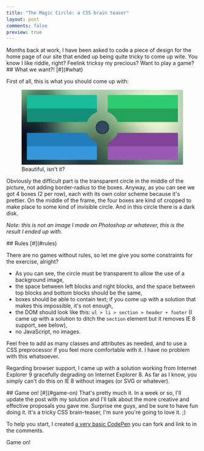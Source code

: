```yaml
---
title: "The Magic Circle: a CSS brain teaser"
layout: post
comments: false
preview: true
---
```

<section>
Months back at work, I have been asked to code a piece of design for the home page of our site that ended up being quite tricky to come up wite. You know I like riddle, right? Feelink tricksy my precious? Want to play a game? 
</section>
<section id="what">
## What we want?! [#](#what)

First of all, this is what you should come up with:

<figure class="figure">
<img src="/images/the-magic-circle-a-css-brain-teaser__result.jpg" alt="">
<figcaption>Beautiful, isn't it?</figcaption>
</figure>

Obviously the difficult part is the transparent circle in the middle of the picture, not adding border-radius to the boxes. Anyway, as you can see we got 4 boxes (2 per row), each with its own color scheme because it's prettier. On the middle of the frame, the four boxes are kind of cropped to make place to some kind of invisible circle. And in this circle there is a dark disk.  

*Note: this is not an image I made on Photoshop or whatever, this is the result I ended up with.*
</section>
<section id="rules">
## Rules [#](#rules)

There are no games without rules, so let me give you some constraints for the exercise, alright? 

* As you can see, the circle must be transparent to allow the use of a background image,
* the space between left blocks and right blocks, and the space between top blocks and bottom blocks should be the same,
* boxes should be able to contain text; if you come up with a solution that makes this impossible, it's not enough,
* the DOM should look like this: `ul > li > section > header + footer` (I came up with a solution to ditch the `section` element but it removes IE 8 support, see below),
* no JavaScript, no images.

Feel free to add as many classes and attributes as needed, and to use a CSS preprocessor if you feel more comfortable with it. I have no problem with this whatsoever.

Regarding browser support, I came up with a solution working from Internet Explorer 9 gracefully degrading on Internet Explorer 8. As far as I know, you simply can't do this on IE 8 without images (or SVG or whatever).
</section>
<section id="game-on">
## Game on! [#](#game-on)
That's pretty much it. In a week or so, I'll update the post with my solution and I'll talk about the more creative and effective proposals you gave me. Surprise me guys, and be sure to have fun doing it. It's a tricky CSS brain-teaser, I'm sure you're going to love it. ;)

To help you start, I created [a very basic CodePen](http://codepen.io/HugoGiraudel/pen/cffeb2facdf797f46617e9615105f38d) you can fork and link to in the comments.

Game on!
</section>